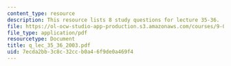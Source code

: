 ```yaml
---
content_type: resource
description: This resource lists 8 study questions for lecture 35-36.
file: https://ol-ocw-studio-app-production.s3.amazonaws.com/courses/9-01-neuroscience-and-behavior-fall-2003/7ecda2bb3c8c32ccb0a46f9de0a469f4_q_lec_35_36_2003.pdf
file_type: application/pdf
resourcetype: Document
title: q_lec_35_36_2003.pdf
uid: 7ecda2bb-3c8c-32cc-b0a4-6f9de0a469f4
---
```

